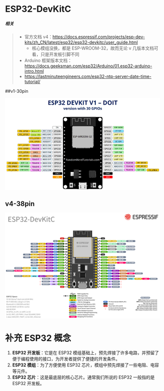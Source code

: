 # ESP32-DevKitC

##### 相关

> - 官方文档 v4：https://docs.espressif.com/projects/esp-dev-kits/zh_CN/latest/esp32/esp32-devkitc/user_guide.html
>     - 核心模组没换，都是 ESP-WROOM-32，故而无论 v 几版本文档可看，只是开发板引脚不同
> - Arduino 框架版本文档：https://docs.geeksman.com/esp32/Arduino/01.esp32-arduino-intro.html
> - https://lastminuteengineers.com/esp32-ntp-server-date-time-tutorial/

##v1-30pin

![ESP32-DevKitC](../images/ESP32-DevKitC.webp)

## v4-38pin

![img](../images/esp32_devkitC_v4_pinlayout.png)

# 补充 ESP32 概念

1. **ESP32 开发板**：它是在 ESP32 模组基础上，预先焊接了许多电路，并预留了便于编程使用的接口，为开发者提供了便捷的开发条件。
2. **ESP32 模组**：为了方便使用 ESP32 芯片，模组中预先焊接了一些电阻、电容等元件。
3. **ESP32 芯片**：这是最底层的核心芯片。通常我们所说的 ESP32 一般指的是 ESP32 开发板。
